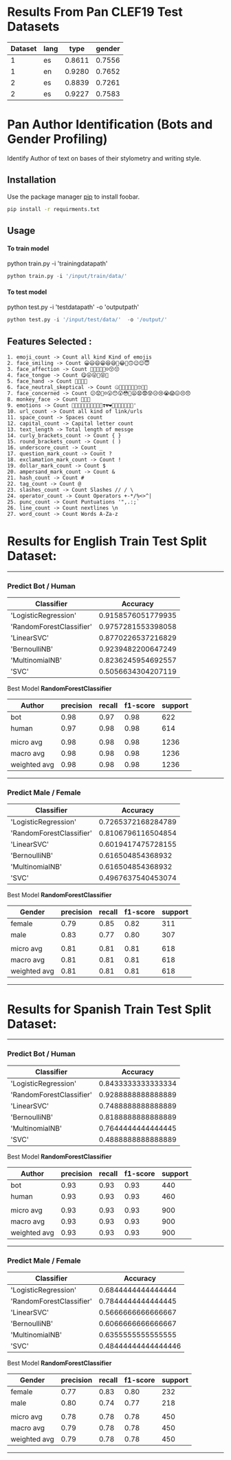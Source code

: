# Results From Pan CLEF19 Test Datasets 

| Dataset | lang |  type  | gender |
|---------|------|--------|--------|
|    1    |  es  | 0.8611 | 0.7556 |
|    1    |  en  | 0.9280 | 0.7652 |
|    2    |  es  | 0.8839 | 0.7261 |
|    2    |  es  | 0.9227 | 0.7583 |



# Pan Author Identification (Bots and Gender Profiling)

Identify Author of text on bases of their stylometry and writing style.

## Installation

Use the package manager [pip](https://pip.pypa.io/en/stable/) to install foobar.

```bash
pip install -r requirments.txt
```

## Usage
#### To train model

python train.py -i 'trainingdatapath'
```python
python train.py -i '/input/train/data/'
```

#### To test model 

python test.py -i 'testdatapath' -o 'outputpath'

```python
python test.py -i '/input/test/data/'  -o '/output/'
```

## Features Selected :
```
1. emoji_count -> Count all kind Kind of emojis
2. face_smiling -> Count 😀😃😄😁😆😅🤣😂🙂🙃😉😊😇
3. face_affection -> Count 🥰😍🤩😘😗☺😚😙
4. face_tongue -> Count 😋😛😜🤪😝🤑
5. face_hand -> Count 🤗🤭🤫🤔
6. face_neutral_skeptical -> Count 🤐🤨😐😑😶😏😒🙄😬🤥
7. face_concerned -> Count 😕😟🙁☹😮😯😲😳🥺😦😧😨😰😥😢😭😱😖😣😞
8. monkey_face -> Count 🙈🙉🙊
9. emotions -> Count 💋💌💘💝💖💗💓💞💕💟❣💔❤🧡💛💚💙💜🤎🖤'
10. url_count -> Count all kind of link/urls
11. space_count -> Spaces count
12. capital_count -> Capital letter count
13. text_length -> Total length of messge
14. curly_brackets_count -> Count { }
15. round_brackets_count -> Count ( )
16. underscore_count -> Count _
17. question_mark_count -> Count ?
18. exclamation_mark_count -> Count !
19. dollar_mark_count -> Count $
20. ampersand_mark_count -> Count &
21. hash_count -> Count #
22. tag_count -> Count @
23. slashes_count -> Count Slashes // / \
24. operator_count -> Count Operators +-*/%<>^|
25. punc_count -> Count Puntuations '",.:;`
26. line_count -> Count nextlines \n
27. word_count -> Count Words A-Za-z
```


# Results for English Train Test Split Dataset:
______________________________________

### Predict Bot / Human

Classifier | Accuracy
---------------------|-------------------
'LogisticRegression' | 0.9158576051779935
 'RandomForestClassifier'| 0.9757281553398058
 'LinearSVC'| 0.8770226537216829
 'BernoulliNB'| 0.9239482200647249
 'MultinomialNB'| 0.8236245954692557
 'SVC'| 0.5056634304207119

Best Model **RandomForestClassifier**

| Author       | precision  |  recall  |  f1-score |  support
|--------------|------------|----------|-----------|---------
|         bot  |     0.98   |   0.97   |     0.98  |    622
|       human  |     0.97   |   0.98   |    0.98   |    614
|||||
|   micro avg  |     0.98   |   0.98   |   0.98    |   1236
|   macro avg  |     0.98   |   0.98   |   0.98    |   1236
|weighted avg  |     0.98   |   0.98   |   0.98    |   1236

__________________________________________________

### Predict Male / Female

Classifier | Accuracy
---------------------|-------------
'LogisticRegression'| 0.7265372168284789
 'RandomForestClassifier'| 0.8106796116504854
 'LinearSVC'| 0.6019417475728155
 'BernoulliNB'| 0.616504854368932
 'MultinomialNB'| 0.616504854368932
 'SVC'| 0.4967637540453074

Best Model **RandomForestClassifier**

|Gender         | precision |   recall | f1-score  | support
|---------------|---------- | -------- |-----------|-------
|      female   |    0.79   |    0.85  |    0.82   |    311
|        male   |    0.83   |    0.77  |    0.80   |    307
|||||
|   micro avg   |    0.81   |    0.81  |    0.81   |    618
|   macro avg   |    0.81   |    0.81  |    0.81   |    618
|weighted avg   |    0.81   |    0.81  |    0.81   |    618

________________________________________

# Results for Spanish Train Test Split Dataset:

________________________________________

### Predict Bot / Human

Classifier | Accuracy
----------------|--------------------
'LogisticRegression'| 0.8433333333333334
 'RandomForestClassifier'| 0.9288888888888889
 'LinearSVC'| 0.7488888888888889
 'BernoulliNB'| 0.8188888888888889
 'MultinomialNB'| 0.7644444444444445
 'SVC'| 0.4888888888888889

Best Model **RandomForestClassifier**

|Author       |  precision  |  recall |  f1-score|   support
|--------------|-------------|---------|----------|----------
|         bot |       0.93  |    0.93 |     0.93 |      440 
|       human |      0.93   |   0.93  |    0.93  |     460
|||||
|   micro avg |      0.93   |   0.93  |    0.93  |     900  
|   macro avg |      0.93   |   0.93  |    0.93  |     900  
|weighted avg |      0.93   |   0.93  |    0.93  |     900  

________________________________________

### Predict Male / Female

Classifier | Accuracy
------------|---------------------
'LogisticRegression'| 0.6844444444444444
 'RandomForestClassifier' | 0.7844444444444445
 'LinearSVC'| 0.5666666666666667
 'BernoulliNB'| 0.6066666666666667
 'MultinomialNB'| 0.6355555555555555
 'SVC'| 0.48444444444444446

Best Model **RandomForestClassifier**



|Gender         | precision |   recall |  f1-score |  support
|---------------|:---------- |:----------|:-----------|:---------
|      female   |    0.77   |   0.83   |   0.80    |   232
|        male   |    0.80   |   0.74   |   0.77    |   218
|||||
|   micro avg   |    0.78   |   0.78   |   0.78    |   450
|   macro avg   |    0.79   |   0.78   |   0.78    |   450
|weighted avg   |    0.79   |   0.78   |   0.78    |   450



_________________________________

